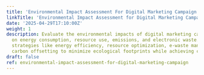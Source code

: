 ```yaml
---
title: 'Environmental Impact Assessment For Digital Marketing Campaign:'
linkTitle: 'Environmental Impact Assessment for Digital Marketing Campaign:'
date: '2025-04-29T17:10:00Z'
weight: 1
description: Evaluate the environmental impacts of digital marketing campaigns, focusing
  on energy consumption, resource use, emissions, and electronic waste. Implement
  strategies like energy efficiency, resource optimization, e-waste management, and
  carbon offsetting to minimize ecological footprints while achieving campaign goals.
draft: false
ref: environmental-impact-assessment-for-digital-marketing-campaign
---
```


